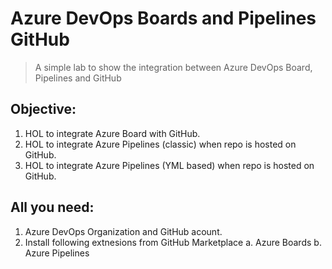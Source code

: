 # Azure DevOps Boards and Pipelines GitHub
> A simple lab to show the integration between Azure DevOps Board, Pipelines and GitHub

## Objective: 

1. HOL to integrate Azure Board with GitHub.
2. HOL to integrate Azure Pipelines (classic) when repo is hosted on GitHub.
3. HOL to integrate Azure Pipelines (YML based) when repo is hosted on GitHub.

## All you need:

1. Azure DevOps Organization and GitHub acount.
2. Install following extnesions from GitHub Marketplace
    a. Azure Boards
    b. Azure Pipelines
   
 
